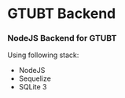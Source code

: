 # GTUBT Backend
### NodeJS Backend for GTUBT

Using following stack:

* NodeJS
* Sequelize
* SQLite 3
